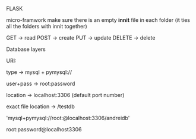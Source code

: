 FLASK

micro-framwork
make sure there is an empty __innit__ file in each folder (it ties all the folders with innit together)

GET -> read
POST -> create
PUT -> update
DELETE -> delete


Database layers

URI:

type -> mysql + pymysql://

user+pass -> root:password

location -> localhost:3306 (default port number)

exact file location -> /testdb

'mysql+pymysql://root:@localhost:3306/andreidb'

root:password@localhost3306